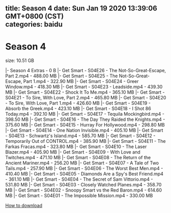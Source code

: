
title: Season 4
date: Sun Jan 19 2020 13:39:06 GMT+0800 (CST)    
categories: baidu
---

# Season 4
size: 10.51 GB
 
 
|- Season 4 Extras - 0 B
|- Get Smart - S04E26 - The Not-So-Great-Escape, Part 2.mp4 - 488.00 MB
|- Get Smart - S04E25 - The Not-So-Great-Escape, Part 1.mp4 - 322.90 MB
|- Get Smart - S04E24 - Greer Window.mp4 - 418.30 MB
|- Get Smart - S04E23 - Leadside.mp4 - 439.30 MB
|- Get Smart - S04E22 - Shock It To Me.mp4 - 365.10 MB
|- Get Smart - S04E21 - To Sire, With Love, Part 2.mp4 - 465.80 MB
|- Get Smart - S04E20 - To Sire, With Love, Part 1.mp4 - 426.60 MB
|- Get Smart - S04E19 - Absorb the Greek.mp4 - 423.10 MB
|- Get Smart - S04E18 - I Shot 86 Today.mp4 - 392.10 MB
|- Get Smart - S04E17 - Tequila Mockingbird.mp4 - 398.50 MB
|- Get Smart - S04E16 - The Day They Raided the Knights.mp4 - 375.60 MB
|- Get Smart - S04E15 - Hurray For Hollywood.mp4 - 298.80 MB
|- Get Smart - S04E14 - One Nation Invisible.mp4 - 405.10 MB
|- Get Smart - S04E13 - Schwartz's Island.mp4 - 585.70 MB
|- Get Smart - S04E12 - Temporarily Out of CONTROL.mp4 - 385.90 MB
|- Get Smart - S04E11 - The Farkas Fracas.mp4 - 323.80 MB
|- Get Smart - S04E10 - The Laser Blazer.mp4 - 405.90 MB
|- Get Smart - S04E09 - With Love and Twitches.mp4 - 471.10 MB
|- Get Smart - S04E08 - The Return of the Ancient Mariner.mp4 - 256.20 MB
|- Get Smart - S04E07 - A Tale of Two Tails.mp4 - 257.90 MB
|- Get Smart - S04E06 - The Worst Best Men.mp4 - 410.40 MB
|- Get Smart - S04E05 - Diamonds Are a Spy's Best Friend.mp4 - 361.10 MB
|- Get Smart - S04E04 - The Secret of Sam Vittorio.mp4 - 531.80 MB
|- Get Smart - S04E03 - Closely Watched Planes.mp4 - 358.70 MB
|- Get Smart - S04E02 - Snoopy Smart vs the Red Baron.mp4 - 614.60 MB
|- Get Smart - S04E01 - The Impossible Mission.mp4 - 330.00 MB

[How to download](https://bpcam.bemobtrk.com/go/2ceec3aa-1ca2-46d6-b9ff-aaa5c184517c?jno=162)